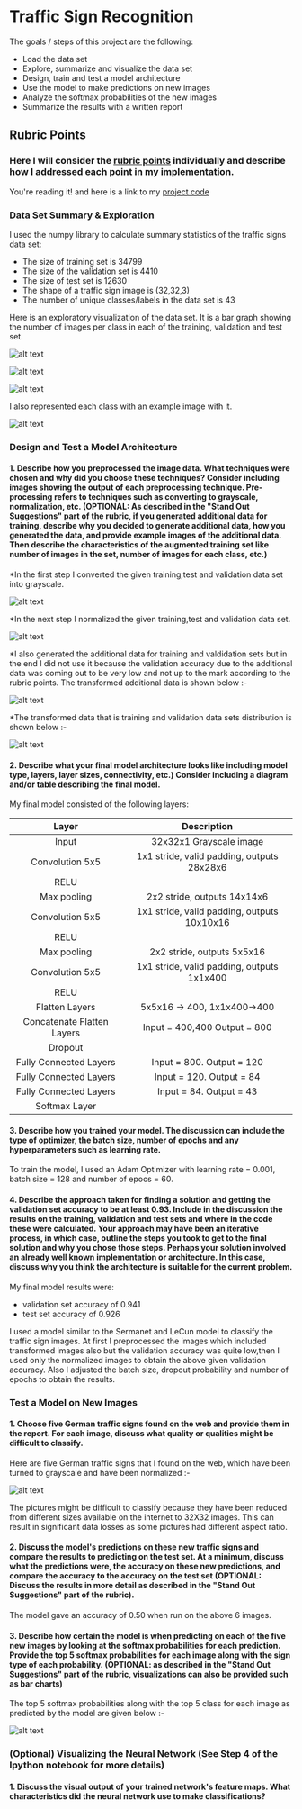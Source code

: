 # **Traffic Sign Recognition** 

The goals / steps of this project are the following:
* Load the data set 
* Explore, summarize and visualize the data set
* Design, train and test a model architecture
* Use the model to make predictions on new images
* Analyze the softmax probabilities of the new images
* Summarize the results with a written report


[//]: # (Image References)

[image1]: ./examples/visualization.jpg "Visualization"
[image2]: ./examples/grayscale.jpg "Grayscaling"
[image3]: ./examples/random_noise.jpg "Random Noise"
[image4]: https://github.com/deepanshu96/carp2/blob/master/ger/ger1.jpg
[image5]: https://github.com/deepanshu96/carp2/blob/master/ger/ger1.jpg
[image6]: https://github.com/deepanshu96/carp2/blob/master/ger/ger1.jpg
[image7]: https://github.com/deepanshu96/carp2/blob/master/ger/ger1.jpg
[image8]: https://github.com/deepanshu96/carp2/blob/master/ger/ger1.jpg

## Rubric Points
### Here I will consider the [rubric points](https://review.udacity.com/#!/rubrics/481/view) individually and describe how I addressed each point in my implementation.  

You're reading it! and here is a link to my [project code](https://github.com/udacity/CarND-Traffic-Sign-Classifier-Project/blob/master/Traffic_Sign_Classifier.ipynb)

### Data Set Summary & Exploration

I used the numpy library to calculate summary statistics of the traffic
signs data set:

* The size of training set is 34799
* The size of the validation set is 4410
* The size of test set is 12630
* The shape of a traffic sign image is (32,32,3)
* The number of unique classes/labels in the data set is 43

Here is an exploratory visualization of the data set. It is a bar graph showing the number of images per class in each of the training, validation and test set.

![alt text](https://github.com/deepanshu96/carp2/blob/master/Imag/Screen%20Shot%202018-01-06%20at%208.26.07%20PM.png)

![alt text](https://github.com/deepanshu96/carp2/blob/master/Imag/Screen%20Shot%202018-01-06%20at%208.26.14%20PM.png)

![alt text](https://github.com/deepanshu96/carp2/blob/master/Imag/Screen%20Shot%202018-01-06%20at%208.26.23%20PM.png)

I also represented each class with an example image with it.

![alt text](https://github.com/deepanshu96/carp2/blob/master/Imag/Screen%20Shot%202018-01-06%20at%208.26.41%20PM.png)

### Design and Test a Model Architecture

#### 1. Describe how you preprocessed the image data. What techniques were chosen and why did you choose these techniques? Consider including images showing the output of each preprocessing technique. Pre-processing refers to techniques such as converting to grayscale, normalization, etc. (OPTIONAL: As described in the "Stand Out Suggestions" part of the rubric, if you generated additional data for training, describe why you decided to generate additional data, how you generated the data, and provide example images of the additional data. Then describe the characteristics of the augmented training set like number of images in the set, number of images for each class, etc.)

*In the first step I converted the given training,test and validation data set into grayscale.

![alt text](https://github.com/deepanshu96/carp2/blob/master/Imag/Screen%20Shot%202018-01-06%20at%208.27.02%20PM.png)

*In the next step I normalized the given training,test and validation data set.

![alt text](https://github.com/deepanshu96/carp2/blob/master/dib.png)

*I also generated the additional data for training and valdidation sets but in the end I did not use it because the validation accuracy due to the additional data was coming out to be very low and not up to the mark according to the rubric points. The transformed additional data is shown below :-

![alt text](https://github.com/deepanshu96/carp2/blob/master/Imag/Screen%20Shot%202018-01-06%20at%208.27.11%20PM.png)

*The transformed data that is training and validation data sets distribution is shown below :-

![alt text](https://github.com/deepanshu96/carp2/blob/master/Imag/Screen%20Shot%202018-01-06%20at%208.27.24%20PM.png)

#### 2. Describe what your final model architecture looks like including model type, layers, layer sizes, connectivity, etc.) Consider including a diagram and/or table describing the final model.

My final model consisted of the following layers:

| Layer         		|     Description	        					| 
|:---------------------:|:---------------------------------------------:| 
| Input         		| 32x32x1 Grayscale image   							| 
| Convolution 5x5     	| 1x1 stride, valid padding, outputs 28x28x6 	|
| RELU					|												|
| Max pooling	      	| 2x2 stride,  outputs 14x14x6 				|
| Convolution 5x5     	| 1x1 stride, valid padding, outputs 10x10x16 	|
| RELU					|												|
| Max pooling	      	| 2x2 stride,  outputs 5x5x16 				|
| Convolution 5x5     	| 1x1 stride, valid padding, outputs 1x1x400 	|
| RELU					|												|
| Flatten Layers		| 5x5x16 -> 400,  1x1x400->400     		|
| Concatenate Flatten Layers | Input = 400,400 Output = 800             |
| Dropout |   |
| Fully Connected Layers		| Input = 800. Output = 120     		|
| Fully Connected Layers		| Input = 120. Output = 84     		|
| Fully Connected Layers		| Input = 84. Output = 43     		|
| Softmax	Layer			|         									|


#### 3. Describe how you trained your model. The discussion can include the type of optimizer, the batch size, number of epochs and any hyperparameters such as learning rate.

To train the model, I used an Adam Optimizer with learning rate = 0.001, batch size = 128 and number of epocs = 60.

#### 4. Describe the approach taken for finding a solution and getting the validation set accuracy to be at least 0.93. Include in the discussion the results on the training, validation and test sets and where in the code these were calculated. Your approach may have been an iterative process, in which case, outline the steps you took to get to the final solution and why you chose those steps. Perhaps your solution involved an already well known implementation or architecture. In this case, discuss why you think the architecture is suitable for the current problem.

My final model results were:
* validation set accuracy of 0.941 
* test set accuracy of 0.926

I used a model similar to the Sermanet and LeCun model to classify the traffic sign images. At first I preprocessed the images which included transformed images also but the validation accuracy was quite low,then I used only the normalized images to obtain the above given validation accuracy. Also I adjusted the batch size, dropout probability and number of epochs to obtain the results.

### Test a Model on New Images

#### 1. Choose five German traffic signs found on the web and provide them in the report. For each image, discuss what quality or qualities might be difficult to classify.

Here are five German traffic signs that I found on the web, which have been turned to grayscale and have been normalized :-

![alt text](https://github.com/deepanshu96/carp2/blob/master/dola.png)

The pictures might be difficult to classify because they have been reduced from different sizes available on the internet to 32X32 images. This can result in significant data losses as some pictures had different aspect ratio.

#### 2. Discuss the model's predictions on these new traffic signs and compare the results to predicting on the test set. At a minimum, discuss what the predictions were, the accuracy on these new predictions, and compare the accuracy to the accuracy on the test set (OPTIONAL: Discuss the results in more detail as described in the "Stand Out Suggestions" part of the rubric).

The model gave an accuracy of 0.50 when run on the above 6 images. 

#### 3. Describe how certain the model is when predicting on each of the five new images by looking at the softmax probabilities for each prediction. Provide the top 5 softmax probabilities for each image along with the sign type of each probability. (OPTIONAL: as described in the "Stand Out Suggestions" part of the rubric, visualizations can also be provided such as bar charts)

The top 5 softmax probabilities along with the top 5 class for each image as predicted by the model are given below :-

![alt text](https://github.com/deepanshu96/carp2/blob/master/dola2.png)

### (Optional) Visualizing the Neural Network (See Step 4 of the Ipython notebook for more details)
#### 1. Discuss the visual output of your trained network's feature maps. What characteristics did the neural network use to make classifications?


